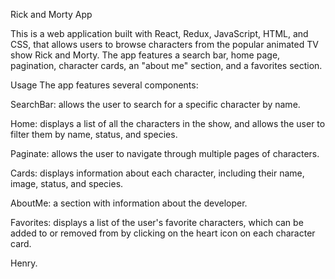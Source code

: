 Rick and Morty App 

This is a web application built with React, Redux, JavaScript, HTML, and CSS, that allows users to browse characters from the popular animated TV show Rick and Morty. The app features a search bar, home page, pagination, character cards, an "about me" section, and a favorites section.

Usage
The app features several components:

SearchBar: allows the user to search for a specific character by name.

Home: displays a list of all the characters in the show, and allows the user to filter them by name, status, and species.

Paginate: allows the user to navigate through multiple pages of characters.

Cards: displays information about each character, including their name, image, status, and species.

AboutMe: a section with information about the developer.

Favorites: displays a list of the user's favorite characters, which can be added to or removed from by clicking on the heart icon on each character card.

Henry.
